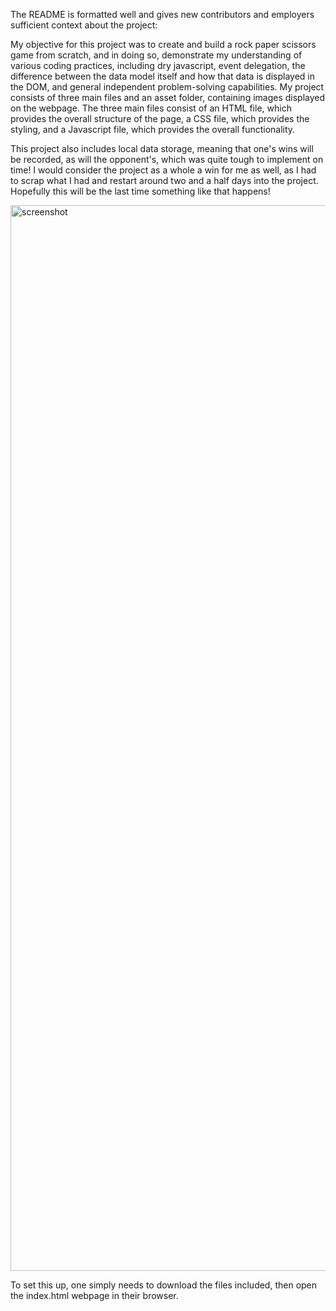 The README is formatted well and gives new contributors and employers sufficient context about the project:

My objective for this project was to create and build a rock paper scissors game from scratch, and in doing so, demonstrate my understanding of various coding practices, including dry javascript, event delegation, the difference between the data model itself and how that data is displayed in the DOM, and general independent problem-solving capabilities.
My project consists of three main files and an asset folder, containing images displayed on the webpage. The three main files consist of an HTML file, which provides the overall structure of the page, a CSS file, which provides the styling, and a Javascript file, which provides the overall functionality.

This project also includes local data storage, meaning that one's wins will be recorded, as will the opponent's, which was quite tough to implement on time! I would consider the project as a whole a win for me as well, as I had to scrap what I had and restart around two and a half days into the project. Hopefully this will be the last time something like that happens!

<img width="1705" alt="screenshot" src="https://github.com/ROlearyPro/rock-paper-scissors/assets/167711083/babf14ab-1ce3-42d1-8e93-11d53f39a880">

To set this up, one simply needs to download the files included, then open the index.html webpage in their browser.
